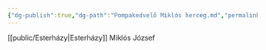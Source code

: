 ```yaml
---
{"dg-publish":true,"dg-path":"Pompakedvelő Miklós herceg.md","permalink":"/pompakedvelo-miklos-herceg/"}
---
```


[[public/Esterházy\|Esterházy]] Miklós József